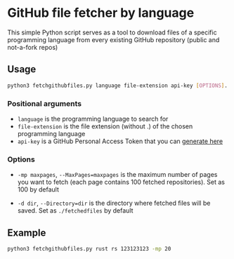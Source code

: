 # GitHub file fetcher by language

This simple Python script serves as a tool to download files of a specific programming language from every existing GitHub repository (public and not-a-fork repos)

## Usage

```bash
python3 fetchgithubfiles.py language file-extension api-key [OPTIONS]...
```

### Positional arguments

- `language` is the programming language to search for
- `file-extension` is the file extension (without .) of the chosen programming language
- `api-key` is a GitHub Personal Access Token that you can [generate here](https://github.com/settings/tokens)

### Options

- `-mp maxpages`, `--MaxPages=maxpages` is the maximum number of pages you want to fetch (each page contains 100 fetched repositories). Set as 100 by default

- `-d dir`, `--Directory=dir` is the directory where fetched files will be saved. Set as `./fetchedfiles` by default

## Example

```bash
python3 fetchgithubfiles.py rust rs 123123123 -mp 20
```
